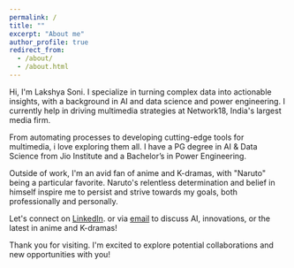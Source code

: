 ```yaml
---
permalink: /
title: ""
excerpt: "About me"
author_profile: true
redirect_from: 
  - /about/
  - /about.html
---
```


Hi, I'm Lakshya Soni. I specialize in turning complex data into actionable insights, with a background in AI and data science and power engineering. I currently help in driving multimedia strategies at Network18, India's largest media firm.

From automating processes to developing cutting-edge tools for multimedia, i love exploring them all. I have a PG degree in AI & Data Science from Jio Institute and a Bachelor’s in Power Engineering.

Outside of work, I'm an avid fan of anime and K-dramas, with "Naruto" being a particular favorite. Naruto's relentless determination and belief in himself inspire me to persist and strive towards my goals, both professionally and personally.

Let's connect on [LinkedIn](https://www.linkedin.com/in/soni-lakshya/). or via [email](mailto:lakshyasoni97@gmail.com) to discuss AI, innovations, or the latest in anime and K-dramas!

Thank you for visiting. I'm excited to explore potential collaborations and new opportunities with you!